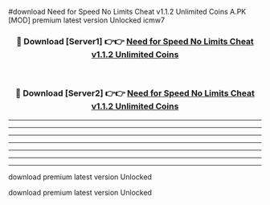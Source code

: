 #download Need for Speed No Limits Cheat v1.1.2 Unlimited Coins A.PK [MOD] premium latest version Unlocked icmw7 



<div align="center">
<h3>🔴 Download [Server1] 👉👉 <a href="https://download1apk.web.app/">Need for Speed No Limits Cheat v1.1.2 Unlimited Coins</a></h3><br>

<h3>🔴 Download [Server2] 👉👉 <a href="https://download1apk.web.app/">Need for Speed No Limits Cheat v1.1.2 Unlimited Coins</a></h3>
</div>





----------------------------------------------------------

----------------------------------------------------------

----------------------------------------------------------

----------------------------------------------------------

----------------------------------------------------------

----------------------------------------------------------

----------------------------------------------------------

download premium latest version Unlocked

download premium latest version Unlocked
